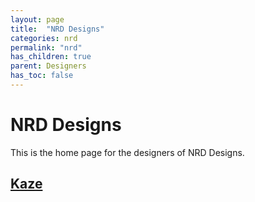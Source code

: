 ```yaml
---
layout: page
title:  "NRD Designs"
categories: nrd
permalink: "nrd"
has_children: true
parent: Designers
has_toc: false
---
```

# NRD Designs

This is the home page for the designers of NRD Designs.

## [Kaze](/nrd/kaze)
